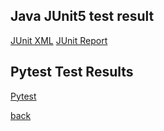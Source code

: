## Java JUnit5 test result

[JUnit XML](/junit/TEST-io.qameta.allure.IssuesRestTest.xml)
[JUnit Report](/junit/test/index.html)

## Pytest Test Results

[Pytest](/pytest/pytest.md)

[back](../toc.md)